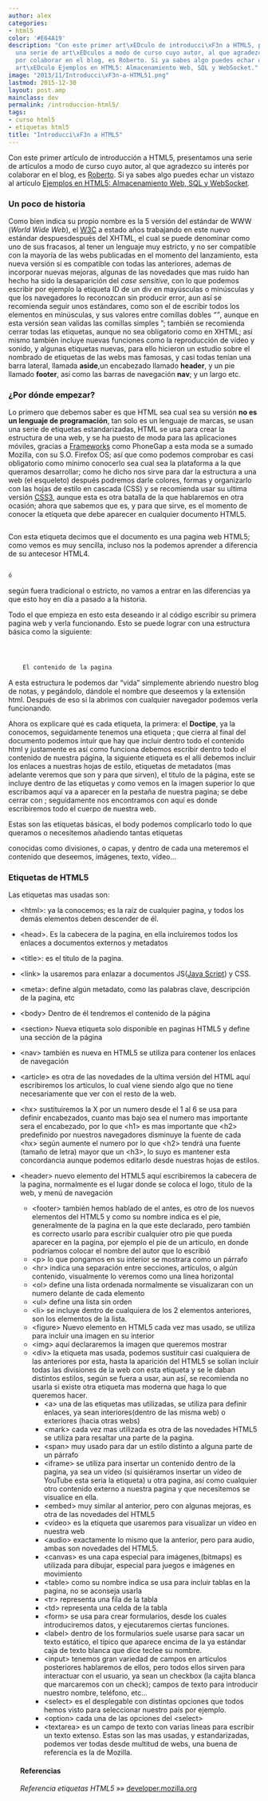```yaml
---
author: alex
categories:
- html5
color: '#E64A19'
description: "Con este primer art\xEDculo de introducci\xF3n a HTML5, presentamos
  una serie de art\xEDculos a modo de curso cuyo autor, al que agradezco su inter\xE9s
  por colaborar en el blog, es Roberto. Si ya sabes algo puedes echar un vistazo al
  art\xEDculo Ejemplos en HTML5: Almacenamiento Web, SQL y WebSocket."
image: "2013/11/Introducci\xF3n-a-HTML51.png"
lastmod: 2015-12-30
layout: post.amp
mainclass: dev
permalink: /introduccion-html5/
tags:
- curso html5
- etiquetas html5
title: "Introducci\xF3n a HTML5"
---
```


<figure>
<a href="/img/2013/11/Introducción-a-HTML51.png"><amp-img on="tap:lightbox1" role="button" tabindex="0" layout="responsive" src="/img/2013/11/Introducción-a-HTML51.png" title="{{ page.title }}" alt="{{ page.title }}" width="512px" height="512px" /></a>
</figure>

Con este primer artículo de introducción a HTML5, presentamos una serie de artículos a modo de curso cuyo autor, al que agradezco su interés por colaborar en el blog, es <a href="http://www.rogamainformatica.es/" title="Roberto" target="_blank">Roberto</a>. Si ya sabes algo puedes echar un vistazo al artículo [Ejemplos en HTML5: Almacenamiento Web, SQL y WebSocket][1].

### Un poco de historia

Como bien indica su propio nombre es la 5 versión del estándar de WWW (*World Wide Web*), el <a href="http://www.w3.org/" title="World Wide Web" target="_blank">W3C</a> a estado años trabajando en este nuevo estándar despuesdespués del XHTML, el cual se puede denominar como uno de sus fracasos, al tener un lenguaje muy estricto, y no ser compatible con la mayoría de las webs publicadas en el momento del lanzamiento, esta nueva versión sí es compatible con todas las anteriores, ademas de incorporar nuevas mejoras, algunas de las novedades que mas ruido han hecho ha sido la desaparición del *case sensitive*, con lo que podemos escribir por ejemplo la etiqueta ID de un div en mayúsculas o minúsculas y que los navegadores lo reconozcan sin producir error, aun así se recomienda seguir unos estándares, como son el de escribir todos los elementos en minúsculas, y sus valores entre comillas dobles *&#8220;&#8221;*, aunque en esta versión sean validas las comillas simples &#8221;; también se recomienda cerrar todas las etiquetas, aunque no sea obligatorio como en XHTML; así mismo también incluye nuevas funciones como la reproducción de vídeo y sonido, y algunas etiquetas nuevas, para ello hicieron un estudio sobre el nombrado de etiquetas de las webs mas famosas, y casi todas tenían una barra lateral, llamada **aside**,un encabezado llamado **header**, y un pie llamado **footer**, así como las barras de navegación **nav**; y un largo etc.

<!--more-->

### ¿Por dónde empezar?

Lo primero que debemos saber es que HTML sea cual sea su versión **no es un lenguaje de programación**, tan solo es un lenguaje de marcas, se usan una serie de etiquetas estandarizadas, HTML se usa para crear la estructura de una web, y se ha puesto de moda para las aplicaciones móviles, gracias a <a href="https://elbauldelprogramador.com/los-10-mejores-frameworks-gratis-de-aplicaciones-web/" title="Los 10 Mejores Frameworks gratuitos para Aplicaciones Web" target="_blank">Frameworks</a> como PhoneGap a esta moda se a sumado Mozilla, con su S.O. Firefox OS; así que como podemos comprobar es casi obligatorio como mínimo conocerlo sea cual sea la plataforma a la que queramos desarrollar; como he dicho nos sirve para dar la estructura a una web (el esqueleto) después podremos darle colores, formas y organizarlo con las hojas de estilo en cascada (CSS) y se recomienda usar su ultima versión <a href="https://elbauldelprogramador.com/generar-codigo-css-3-facilmente/" title="Generar código CSS 3 fácilmente" target="_blank">CSS3</a>, aunque esta es otra batalla de la que hablaremos en otra ocasión; ahora que sabemos que es, y para que sirve, es el momento de conocer la etiqueta que debe aparecer en cualquier documento HTML5.

```html

```

Con esta etiqueta decimos que el documento es una pagina web HTML5; como vemos es muy sencilla, incluso nos la podemos aprender a diferencia de su antecesor HTML4.

```html

ó

```

según fuera tradicional o estricto, no vamos a entrar en las diferencias ya que esto hoy en día a pasado a la historia.

Todo el que empieza en esto esta deseando ir al código escribir su primera pagina web y verla funcionando. Esto se puede lograr con una estructura básica como la siguiente:

```html



    El contenido de la pagina


```

A esta estructura le podemos dar “vida” simplemente abriendo nuestro blog de notas, y pegándolo, dándole el nombre que deseemos y la extensión html. Después de eso si la abrimos con cualquier navegador podemos verla funcionando.

<figure>
<a href="/img/2013/11/Introducción-a-HTML5.png"><amp-img on="tap:lightbox1" role="button" tabindex="0" layout="responsive" src="/img/2013/11/Introducción-a-HTML5.png" title="{{ page.title }}" alt="{{ page.title }}" width="481px" height="409px" /></a>
</figure>

Ahora os explicare qué es cada etiqueta, la primera: el **Doctipe**, ya la conocemos, seguidamente tenemos una etiqueta **<html>**; que cierra al final del documento **</html>** podemos intuir que hay que incluir dentro todo el contenido html y justamente es así como funciona debemos escribir dentro todo el contenido de nuestra página, la siguiente etiqueta es el **<head>** allí debemos incluir los enlaces a nuestras hojas de estilo, etiquetas de metadatos (mas adelante veremos que son y para que sirven), el titulo de la página, este se incluye dentro de las etiquetas **<title>** **</title>** y como vemos en la imagen superior lo que escribamos aquí va a aparecer en la pestaña de nuestra pagina; se debe cerrar con **</head>**; seguidamente nos encontramos con **<body>** aquí es donde escribiremos todo el cuerpo de nuestra web.

Estas son las etiquetas básicas, el body podemos complicarlo todo lo que queramos o necesitemos añadiendo tantas etiquetas <div> </div> conocidas como divisiones, o capas, y dentro de cada una meteremos el contenido que deseemos, imágenes, texto, vídeo&#8230;

### Etiquetas de HTML5

Las etiquetas mas usadas son:

  * &lt;html>: ya la conocemos; es la raíz de cualquier pagina, y todos los demás elementos deben
descender de él.
  * &lt;head>. Es la cabecera de la pagina, en ella incluiremos todos los enlaces a documentos
externos y metadatos
  * &lt;title>: es el titulo de la pagina.
  * &lt;link> la usaremos para enlazar a documentos JS([Java Script][2]) y CSS.
  * &lt;meta>: define algún metadato, como las palabras clave, descripción de la pagina, etc
  * &lt;body> Dentro de él tendremos el contenido de la página
  * &lt;section> Nueva etiqueta solo disponible en paginas HTML5 y define una sección de la página
  * &lt;nav> también es nueva en HTML5 se utiliza para contener los enlaces de navegación
  * &lt;article> es otra de las novedades de la ultima versión del HTML aquí escribiremos los artículos, lo cual viene siendo algo que no tiene necesariamente que ver con el resto de la web.
  * &lt;hx> sustituiremos la X por un numero desde el 1 al 6 se usa para definir encabezados, cuanto mas bajo sea el numero mas importante sera el encabezado, por lo que &lt;h1> es mas importante que &lt;h2> predefinido por nuestros navegadores disminuye la fuente de cada &lt;hx> según aumente el numero por lo que &lt;h2> tendrá una fuente (tamaño de letra) mayor que un &lt;h3>, lo suyo es mantener esta concordancia aunque podemos editarlo desde nuestras hojas de estilos.
  * &lt;header> nuevo elemento del HTML5 aquí escribiremos la cabecera de la pagina, normalmente es el lugar donde se coloca el logo, titulo de la web, y menú de navegación
      * &lt;footer> también hemos hablado de el antes, es otro de los nuevos elementos del HTML5 y como su nombre indica es el pie, generalmente de la pagina en la que este declarado, pero también es correcto usarlo para escribir cualquier otro pie que pueda aparecer en la pagina, por ejemplo el pie de un articulo, en donde podríamos colocar el nombre del autor que lo escribió
      * &lt;p> lo que pongamos en su interior se mostrara como un párrafo
      * &lt;hr> indica una separación entre secciones, artículos, o algún contenido, visualmente lo veremos como una linea horizontal
      * &lt;ol> define una lista ordenada normalmente se visualizaran con un numero delante de cada elemento
      * &lt;ul> define una lista sin orden
      * &lt;li> se incluye dentro de cualquiera de los 2 elementos anteriores, son los elementos de la lista.
      * &lt;figure> Nuevo elemento en HTML5 cada vez mas usado, se utiliza para incluir una imagen en su interior
      * &lt;img> aquí declararemos la imagen que queremos mostrar
      * &lt;div> la etiqueta mas usada, podemos sustituir casi cualquiera de las anteriores por esta, hasta la aparición del HTML5 se solían incluir todas las divisiones de la web con esta etiqueta y se le daban distintos estilos, según se fuera a usar, aun así, se recomienda no usarla si existe otra etiqueta mas moderna que haga lo que queremos hacer.
          * &lt;a> una de las etiquetas mas utilizadas, se utiliza para definir enlaces, ya sean interiores(dentro de las misma web) o exteriores (hacia otras webs)
          * &lt;mark> cada vez mas utilizada es otra de las novedades HTML5 se utiliza para resaltar una parte de la pagina.
          * &lt;span> muy usado para dar un estilo distinto a alguna parte de un párrafo
          * &lt;iframe> se utiliza para insertar un contenido dentro de la pagina, ya sea un vídeo (si quisiéramos insertar un vídeo de YouTube esta seria la etiqueta) u otra pagina, así como cualquier otro contenido externo a nuestra pagina y que necesitemos se visualice en ella.
          * &lt;embed> muy similar al anterior, pero con algunas mejoras, es otra de las novedades del HTML5
          * &lt;vídeo> es la etiqueta que usaremos para visualizar un vídeo en nuestra web
          * &lt;audio> exactamente lo mismo que la anterior, pero para audio, ambas son novedades del HTML5.
          * &lt;canvas> es una capa especial para imágenes,(bitmaps) es utilizada para dibujar, especial para juegos e imágenes en movimiento
          * &lt;table> como su nombre indica se usa para incluir tablas en la pagina, no se aconseja usarla
          * &lt;tr> representa una fila de la tabla
          * &lt;td> representa una celda de la tabla
          * &lt;form> se usa para crear formularios, desde los cuales introduciremos datos, y ejecutaremos ciertas funciones.
          * &lt;label> dentro de los formularios suele usarse para sacar un texto estático, el típico que aparece encima de la ya estándar caja de texto blanca que dice teclee su nombre.
          * &lt;input> tenemos gran variedad de campos en artículos posteriores hablaremos de ellos, pero todos ellos sirven para interactuar con el usuario, ya sean un checkbox (la cajita blanca que marcaremos con un check); campos de texto para introducir nuestro nombre, teléfono, etc&#8230;
          * &lt;select> es el desplegable con distintas opciones que todos hemos visto para seleccionar nuestro país por ejemplo.
          * &lt;option> cada una de las opciones del &lt;select>
          * &lt;textarea> es un campo de texto con varias lineas para escribir un texto extenso.
    Estas son las mas usadas, y estandarizadas, podemos ver todas desde multitud de webs, una buena de referencia es la de Mozilla.

    #### Referencias

    *Referencia etiquetas HTML5* »» <a href="https://developer.mozilla.org/es/docs/HTML/HTML5/HTML5_lista_elementos" target="_blank">developer.mozilla.org</a>



 [1]: https://elbauldelprogramador.com/ejemplos-en-html5-almacenamiento-web/ "Ejemplos en HTML5: Almacenamiento Web, SQL y WebSocket"
 [2]: https://elbauldelprogramador.com/crear-webapps-con-soporte-html5-css3-y/ "Crear WebApps con soporte HTML5, CSS3 y JavaScript con el LungoJs framework"


</body>